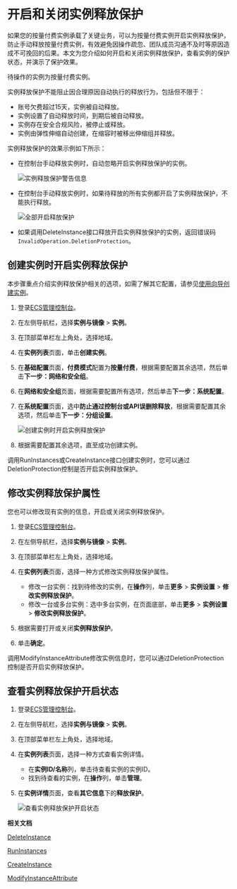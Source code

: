 # 开启和关闭实例释放保护

如果您的按量付费实例承载了关键业务，可以为按量付费实例开启实例释放保护，防止手动释放按量付费实例，有效避免因操作疏忽、团队成员沟通不及时等原因造成不可挽回的后果。本文为您介绍如何开启和关闭实例释放保护，查看实例的保护状态，并演示了保护效果。

待操作的实例为按量付费实例。

实例释放保护不能阻止因合理原因自动执行的释放行为，包括但不限于：

-   账号欠费超过15天，实例被自动释放。
-   实例设置了自动释放时间，到期后被自动释放。
-   实例存在安全合规风险，被停止或释放。
-   实例由弹性伸缩自动创建，在缩容时被移出伸缩组并释放。

实例释放保护的效果示例如下所示：

-   在控制台手动释放实例时，自动忽略开启实例释放保护的实例。

    ![实例释放保护警告信息](https://static-aliyun-doc.oss-accelerate.aliyuncs.com/assets/img/zh-CN/5114359951/p35403.png)

-   在控制台手动释放实例时，如果待释放的所有实例都开启了实例释放保护，不能执行释放。

    ![全部开启释放保护](https://static-aliyun-doc.oss-accelerate.aliyuncs.com/assets/img/zh-CN/5114359951/p132507.png)

-   如果调用DeleteInstance接口释放开启实例释放保护的实例，返回错误码`InvalidOperation.DeletionProtection`。

## 创建实例时开启实例释放保护

本步骤重点介绍实例释放保护相关的选项，如需了解其它配置，请参见[使用向导创建实例](/intl.zh-CN/实例/创建实例/使用向导创建实例.md)。

1.  登录[ECS管理控制台](https://ecs.console.aliyun.com)。

2.  在左侧导航栏，选择**实例与镜像** \> **实例**。

3.  在顶部菜单栏左上角处，选择地域。

4.  在**实例列表**页面，单击**创建实例**。

5.  在**基础配置**页面，**付费模式**配置为**按量付费**，根据需要配置其余选项，然后单击**下一步：网络和安全组**。

6.  在**网络和安全组**页面，根据需要配置所有选项，然后单击**下一步：系统配置**。

7.  在**系统配置**页面，选中**防止通过控制台或API误删除释放**，根据需要配置其余选项，然后单击**下一步：分组设置**。

    ![创建实例时开启实例释放保护](https://static-aliyun-doc.oss-accelerate.aliyuncs.com/assets/img/zh-CN/5114359951/p35416.png)

8.  根据需要配置其余选项，直至成功创建实例。


调用RunInstances或CreateInstance接口创建实例时，您可以通过DeletionProtection控制是否开启实例释放保护。

## 修改实例释放保护属性

您也可以修改现有实例的信息，开启或关闭实例释放保护。

1.  登录[ECS管理控制台](https://ecs.console.aliyun.com)。

2.  在左侧导航栏，选择**实例与镜像** \> **实例**。

3.  在顶部菜单栏左上角处，选择地域。

4.  在**实例列表**页面，选择一种方式修改实例释放保护属性。

    -   修改一台实例：找到待修改的实例，在**操作**列，单击**更多** \> **实例设置** \> **修改实例释放保护**。
    -   修改一台或多台实例：选中多台实例，在页面底部，单击**更多** \> **实例设置** \> **修改实例释放保护**。
5.  根据需要打开或关闭**实例释放保护**。

6.  单击**确定**。


调用ModifyInstanceAttribute修改实例信息时，您可以通过DeletionProtection控制是否开启实例释放保护。

## 查看实例释放保护开启状态

1.  登录[ECS管理控制台](https://ecs.console.aliyun.com)。

2.  在左侧导航栏，选择**实例与镜像** \> **实例**。

3.  在顶部菜单栏左上角处，选择地域。

4.  在**实例列表**页面，选择一种方式查看实例详情。

    -   在**实例ID/名称**列，单击待查看实例的实例ID。
    -   找到待查看的实例，在**操作**列，单击**管理**。
5.  在**实例详情**页面，查看**其它信息**下的**释放保护**。

    ![查看实例释放保护开启状态](https://static-aliyun-doc.oss-accelerate.aliyuncs.com/assets/img/zh-CN/1799693061/p35419.png)


**相关文档**  


[DeleteInstance](/intl.zh-CN/API参考/实例/DeleteInstance.md)

[RunInstances](/intl.zh-CN/API参考/实例/RunInstances.md)

[CreateInstance](/intl.zh-CN/API参考/实例/CreateInstance.md)

[ModifyInstanceAttribute](/intl.zh-CN/API参考/实例/ModifyInstanceAttribute.md)

